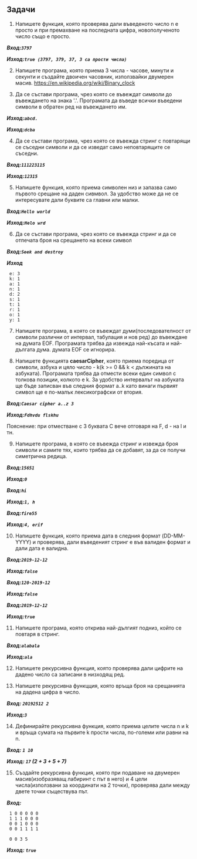 ## Задачи

1. Напишете функция, която проверява дали въведеното число n е просто и при премахване на последната цифра, новополученото число също е просто.

***Вход:```3797```***

***Изход:```true (3797, 379, 37, 3 са прости числа)```***

2. Напишете програма, която приема 3 числа - часове, минути и секунти и създайте двоичен часовник, използвайки двумерен масив. https://en.wikipedia.org/wiki/Binary_clock

3. Да се състави програма, чрез която се въвеждат символи до въвеждането на знака '.'. Програмата да въведе всички въведени символи в обратен ред на въвеждането им.

***Изход:```abcd.```***

***Изход:```dcba```***

4. Да се състави програма, чрез която се въвежда стринг с повтарящи се съседни символи и да се изведат само неповтарящите се съседни.

***Вход:```111223115```***

***Изход:```12315```***

5. Напишете функция, която приема символен низ и запазва само първото срещане на даден сивмвол. За удобство може да не се интересувате дали буквите са главни или малки.

***Вход:```Hello world```***

***Изход:```Helo wrd```***

6. Да се състави програма, чрез която се въвежда стринг и да се отпечата броя на срещането на всеки символ

***Вход:```Seek and destroy```***

***Изход***
```S: 1
 e: 3
 k: 1
 a: 1
 n: 1
 d: 2
 s: 1
 t: 1
 r: 1
 o: 1
 y: 1
 ```
 
 7. Напишете програма, в която се въвеждат думи(последователност от символи различни от интервал, табулация и нов ред) до въвеждане на думата EOF. Програмата трябва да извежда най-късата и най-дългата дума. думата EOF се игнорира.
 
 8. Напишете функцията **caesarCipher**, която приема поредица от символи, азбука и цяло число - k(k >= 0 && k < дължината на азбуката). Програмата трябва да отмести всеки един символ с толкова позиции, колкото е k. За удобство интервалът на азбуката ще бъде записван във следния формат a..k като винаги първият символ ще е по-малък лексикографски от втория.
 
 ***Вход:```Caesar cipher a..z 3```***
 
 ***Изход:```Fdhvdu flskhu```***
 
 Пояснение: при отместване с 3 буквата C вече отговаря на F, d - на l и тн.
 
 9. Напишете програма, в която се въвежда стринг и извежда броя символи и самите тях, които трябва да се добавят, за да се получи симетрична редица.
 
 ***Вход:```15651```***
 
 ***Изход:```0```***
 
 
 ***Вход:```hi```***
 
 ***Изход:```1, h```***
 
 
 ***Вход:```fire55```***
 
 ***Изход:```4, erif```***
 
 10. Напишете функция, която приема дата в следния формат (DD-MM-YYYY) и проверява, дали въведеният стринг е във валиден формат и дали дата е валидна.
 
 ***Вход:```2019-12-12```***
 
 ***Изход:```false```***
 
 
 ***Вход:```120-2019-12```***
 
 ***Изход:```false```***
 
 
 ***Вход:```2019-12-12```***
 
 ***Изход:```true```***
 
 11. Напишете програма, която открива най-дългият подниз, който се повтаря в стринг.
 
 ***Вход:```alabala```***
 
 ***Изход:```ala```***
 
12. Напишете рекурсивна функция, която проверява дали цифрите на дадено число са записани в низходящ ред.

13. Напишете рекурсивна функцция, която връща броя на срещанията на дадена цифра в число.

 ***Вход: ```20192512 2```***
 
 ***Изход:```3```***
 
 14. Дефинирайте рекурсивна функция, която приема целите числа n и k и връща сумата на първите k прости числа, по-големи или равни на n.
 
 ***Вход: ```1 10```***
 
 ***Изход: ```17``` (2 + 3 + 5 + 7)***
 
 15. Създайте рекурсивна функция, която при подаване на двумерен масив(изобразяващ лабиринт с път в него) и 4 цели числа(използвани за координати на 2 точки), проверява дали между двете точки съществува път.
 
 ***Вход:***
 
 ```
  1 0 0 0 0 0
  1 1 1 0 0 0
  0 0 1 0 0 0
  0 0 1 1 1 1
  
  0 0 3 5
  ```
  
 ***Изход: ```true```***
